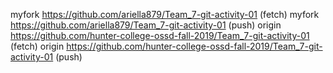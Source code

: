 myfork	https://github.com/ariella879/Team_7-git-activity-01 (fetch)
myfork	https://github.com/ariella879/Team_7-git-activity-01 (push)
origin	https://github.com/hunter-college-ossd-fall-2019/Team_7-git-activity-01 (fetch)
origin	https://github.com/hunter-college-ossd-fall-2019/Team_7-git-activity-01 (push)
